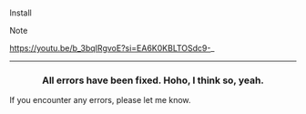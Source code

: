 
<br/>

Install

> [!NOTE]
> https://youtu.be/b_3bqIRgvoE?si=EA6K0KBLTOSdc9-_

<hr/>

<h3 align="center">All errors have been fixed. Hoho, I think so, yeah.</h3>

If you encounter any errors, please let me know.
<br/>
